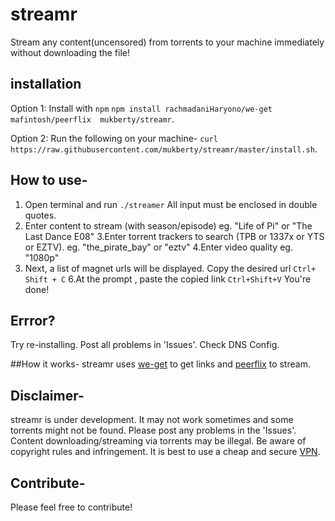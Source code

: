 # streamr
Stream any content(uncensored) from torrents to your machine immediately without downloading the file!

## installation

Option 1:  Install with `npm`
`npm install rachmadaniHaryono/we-get  mafintosh/peerflix  mukberty/streamr`.

Option 2: Run the following on your machine-
`curl https://raw.githubusercontent.com/mukberty/streamr/master/install.sh`.

## How to use-

1. Open terminal and run `./streamer`
 All input must be enclosed in double quotes.
2. Enter content to stream (with season/episode) eg. "Life of Pi" or "The Last Dance E08"
3.Enter torrent trackers to search (TPB or 1337x or YTS or EZTV). eg. "the_pirate_bay" or "eztv"
4.Enter video quality eg. "1080p"
5. Next, a list of magnet urls will be displayed. Copy the desired url `Ctrl+ Shift + C`
6.At the prompt , paste the copied link `Ctrl+Shift+V`
You're done!

## Errror?
Try re-installing.
Post all problems in 'Issues'.
Check DNS Config.

##How it works-
streamr uses [we-get](https://github.com/rachmadaniHaryono/we-get) to get links and [peerflix](https://github.com/mafintosh/peerflix) to stream.

## Disclaimer-
streamr is under development. It may not work sometimes and some torrents might not be found. Please post any problems in the 'Issues'. Content downloading/streaming via torrents may be illegal. Be aware of copyright rules and infringement. 
It is best to use a cheap and secure [VPN](https://eazyvpn.tech/).

## Contribute-
Please feel free to contribute! 
